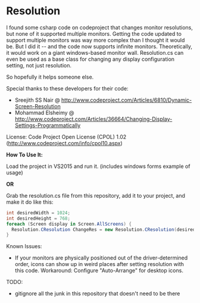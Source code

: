 # Resolution
I found some csharp code on codeproject that changes monitor resolutions, but none of it supported multiple monitors. Getting the code updated to support multiple monitors was way more complex than I thought it would be. But I did it -- and the code now supports infinite monitors. Theoretically, it would work on a giant windows-based monitor wall. Resolution.cs can even be used as a base class for changing any display configuration setting, not just resolution.

So hopefully it helps someone else. 

Special thanks to these developers for their code:
* Sreejith SS Nair @ http://www.codeproject.com/Articles/6810/Dynamic-Screen-Resolution
* Mohammad Elsheimy @ http://www.codeproject.com/Articles/36664/Changing-Display-Settings-Programmatically

License: Code Project Open License (CPOL) 1.02 (http://www.codeproject.com/info/cpol10.aspx)

**How To Use It:**

Load the project in VS2015 and run it. (includes windows forms example of usage)

**OR**

Grab the resolution.cs file from this repository, add it to your project, and make it do like this:
```csharp
int desiredWidth = 1024;
int desiredHeight = 768;
foreach (Screen display in Screen.AllScreens) {
  Resolution.CResolution ChangeRes = new Resolution.CResolution(desiredWidth, desiredHeight, display);
}
```

Known Issues:
* If your monitors are physically positioned out of the driver-determined order, icons can show up in weird places after setting resolution with this code. Workaround: Configure "Auto-Arrange" for desktop icons.

TODO:
* gitignore all the junk in this repository that doesn't need to be there
